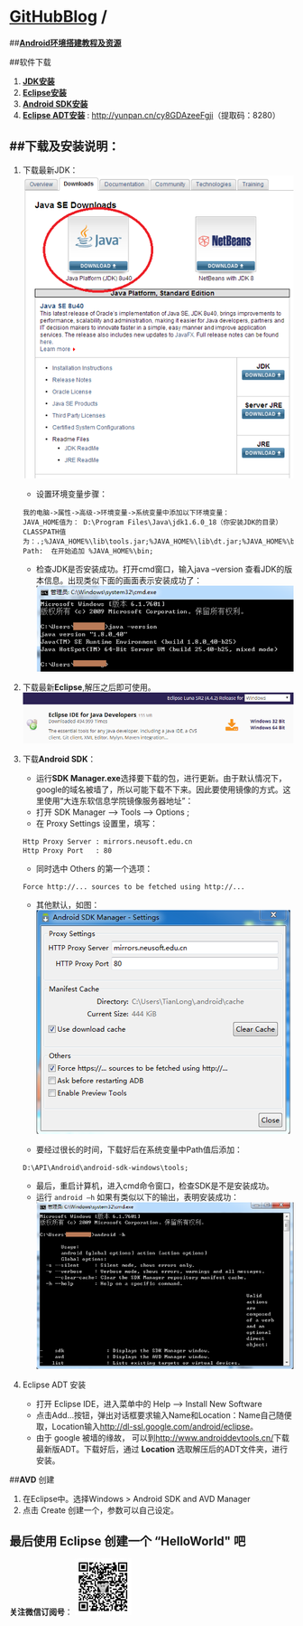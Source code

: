 [**GitHubBlog**](https://github.com/bbxytl/bbxytl.github.com/tree/master/blog#home--githubblog) /
=====

##[**Android环境搭建教程及资源**](https://github.com/bbxytl/bbxytl.github.com/blob/master/blog/pages/1_Android%E7%8E%AF%E5%A2%83%E6%90%AD%E5%BB%BA%E6%95%99%E7%A8%8B%E5%8F%8A%E8%B5%84%E6%BA%90.md#githubblog-)

##软件下载

1. [**JDK安装**](http://www.oracle.com/technetwork/java/javase/downloads/index.html)
2. [**Eclipse安装**](http://www.eclipse.org/downloads/)
3. [**Android SDK安装**](http://pan.baidu.com/s/1c0vnzMC)
4. [**Eclipse ADT安装**](http://www.oschina.net/question/1463998_220998) : <http://yunpan.cn/cy8GDAzeeFgji>（提取码：8280）

##**下载及安装说明：**
---
1. 下载最新JDK：   
![](./images/blog_1/1_JDK_DownLoad.png)   

    - 设置环境变量步骤：
    ```
    我的电脑->属性->高级->环境变量->系统变量中添加以下环境变量：
    JAVA_HOME值为： D:\Program Files\Java\jdk1.6.0_18（你安装JDK的目录）
    CLASSPATH值为：.;%JAVA_HOME%\lib\tools.jar;%JAVA_HOME%\lib\dt.jar;%JAVA_HOME%\bin;
    Path:  在开始追加 %JAVA_HOME%\bin;
    ```
    - 检查JDK是否安装成功。打开cmd窗口，输入java –version 查看JDK的版本信息。出现类似下面的画面表示安装成功了：   
    ![](./images/blog_1/1_JDK_Path.png)

2. 下载最新**Eclipse**,解压之后即可使用。   
![](./images/blog_1/1_Eclipse_DownLoad.png)

3. 下载**Android SDK**：
    - 运行**SDK Manager.exe**选择要下载的包，进行更新。由于默认情况下，google的域名被墙了，所以可能下载不下来。因此要使用镜像的方式。这里使用“大连东软信息学院镜像服务器地址”：
    - 打开 SDK Manager --> Tools --> Options ;
    - 在 Proxy Settings 设置里，填写：
    ```
    Http Proxy Server : mirrors.neusoft.edu.cn
    Http Proxy Port   : 80
    ```
    - 同时选中 Others 的第一个选项：
    ```
    Force http://... sources to be fetched using http://...
    ```
    - 其他默认，如图：   
    ![](./images/blog_1/1_Android_SDK_Manager_Settings.png)   

    - 要经过很长的时间，下载好后在系统变量中Path值后添加：
    ```
    D:\API\Android\android-sdk-windows\tools;
    ```
    - 最后，重启计算机，进入cmd命令窗口，检查SDK是不是安装成功。
    - 运行 `android –h` 如果有类似以下的输出，表明安装成功：
    ![](./images/blog_1/1_Android_Path.png)

4. Eclipse ADT 安装
    - 打开 Eclipse IDE，进入菜单中的 Help -->  Install New Software
    - 点击Add...按钮，弹出对话框要求输入Name和Location：Name自己随便取，Location输入<http://dl-ssl.google.com/android/eclipse>。
    - 由于 google 被墙的缘故， 可以到<http://www.androiddevtools.cn/>下载最新版ADT。下载好后，通过 **Location** 选取解压后的ADT文件夹，进行安装。  

##**AVD** 创建
1. 在Eclipse中。选择Windows > Android SDK and AVD Manager
2. 点击 Create 创建一个，参数可以自己设定。

## 最后使用 Eclipse 创建一个 “HelloWorld" 吧


**关注微信订阅号**：
![关注微信订阅号](./images/qrcodes/qrcode_100.jpg)